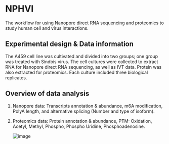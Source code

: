 # NPHVI
The workflow for using Nanopore direct RNA sequencing and proteomics to study human cell and virus interactions.

## Experimental design & Data information
The A459 cell line was cultivated and divided into two groups; one group was treated with Sindbis virus. The cell cultures were collected to extract RNA for Nanopore direct RNA sequencing, as well as IVT data. Protein was also extracted for proteomics. Each culture included three biological replicates.
## Overview of data analysis
1. Nanopore data: Transcripts annotation & abundance, m6A modification, PolyA length, and alternative splicing (Number and type of isoform).
2. Proteomics data: Protein annotation & abundance, PTM: Oxidation, Acetyl, Methyl, Phospho, Phospho Uridine, Phosphoadenosine.

   ![image](https://github.com/user-attachments/assets/b1276923-93ed-417a-a273-a6c1dccd83b0)




